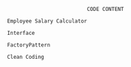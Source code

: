  								CODE CONTENT

      Employee Salary Calculator 

      Interface

      FactoryPattern
      
      Clean Coding

